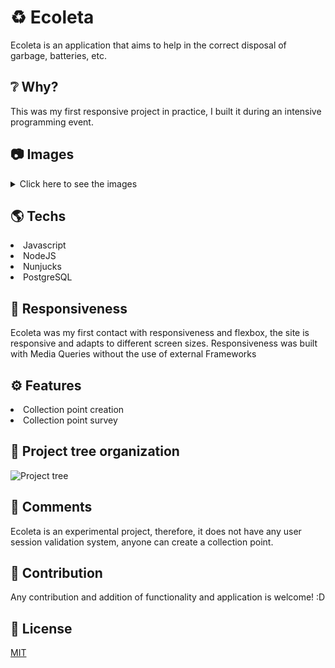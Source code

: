 <h1>♻️ Ecoleta</h1> 

Ecoleta is an application that aims to help in the correct disposal of garbage, batteries, etc.


<h2>❔ Why?</h2>

This was my first responsive project in practice, I built it during an intensive programming event.

<h2>📷 Images </h2>

<details>
    <summary>Click here to see the images</summary>
    <img src="https://i.imgur.com/OCJ9g5b.jpg">
    <img src="https://i.imgur.com/OCJ9g5b.jpg">
    <img src="https://i.imgur.com/MkFh1S4.jpg">
    <img src="https://i.imgur.com/D5NsgRE.jpg">
    <img src="https://i.imgur.com/yeJMgdF.jpg">
    <img src="https://i.imgur.com/ycXu5Tw.jpg">
    <img src="https://i.imgur.com/DmjYZ0b.jpg">
    <img src="https://i.imgur.com/Ob01qmw.jpg">
    <img src="https://i.imgur.com/dW6Io0N.jpg">
    <img src="https://i.imgur.com/uTPiHut.jpg">
</details>

<h2>🌎 Techs </h2>

<li>Javascript</li>
<li>NodeJS</li>
<li>Nunjucks</li>
<li>PostgreSQL</li>

<h2>📱 Responsiveness </h2>

<p>Ecoleta was my first contact with responsiveness and flexbox, the site is responsive and adapts to different screen sizes. Responsiveness was built with Media Queries without the use of external Frameworks</p>

<h2>⚙️ Features </h2>

<li>Collection point creation</li>
<li>Collection point survey</li>

<h2>🌳 Project tree organization</h2>

![Project tree](https://i.imgur.com/Q2czVYd.jpg)

<h2>🔎 Comments</h2>

<p>Ecoleta is an experimental project, therefore, it does not have any user session validation system, anyone can create a collection point.</p>

<h2>🤝 Contribution</h2>

<p>Any contribution and addition of functionality and application is welcome! :D</p>

<h2>📄 License</h2>

[MIT](https://choosealicense.com/licenses/mit/)

